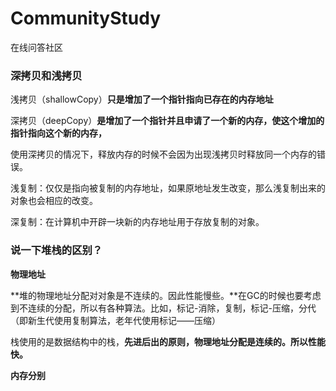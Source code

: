 # CommunityStudy
在线问答社区
### 深拷贝和浅拷贝

浅拷贝（shallowCopy）**只是增加了一个指针指向已存在的内存地址**

深拷贝（deepCopy）**是增加了一个指针并且申请了一个新的内存，使这个增加的指针指向这个新的内存，**

使用深拷贝的情况下，释放内存的时候不会因为出现浅拷贝时释放同一个内存的错误。

浅复制：仅仅是指向被复制的内存地址，如果原地址发生改变，那么浅复制出来的对象也会相应的改变。

深复制：在计算机中开辟一块新的内存地址用于存放复制的对象。

### 说一下堆栈的区别？

**物理地址**

**堆的物理地址分配对对象是不连续的。因此性能慢些。**在GC的时候也要考虑到不连续的分配，所以有各种算法。比如，标记-消除，复制，标记-压缩，分代（即新生代使用复制算法，老年代使用标记——压缩）

栈使用的是数据结构中的栈，**先进后出的原则，物理地址分配是连续的。所以性能快。**

**内存分别**
